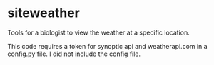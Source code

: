 # siteweather
Tools for a biologist to view the weather at a specific location.

This code requires a token for synoptic api and weatherapi.com in a config.py file. I did not include the config file.
